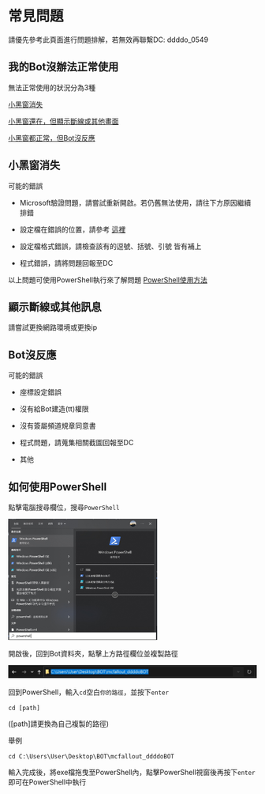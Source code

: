 # 常見問題

請優先參考此頁面進行問題排解，若無效再聯繫DC: ddddo_0549

## 我的Bot沒辦法正常使用

無法正常使用的狀況分為3種

[小黑窗消失](#小黑窗消失)

[小黑窗還在，但顯示斷線或其他畫面](#顯示斷線或其他訊息)

[小黑窗都正常，但Bot沒反應](#Bot沒反應)

## 小黑窗消失

可能的錯誤

- Microsoft驗證問題，請嘗試重新開啟。若仍舊無法使用，請往下方原因繼續排錯

- 設定檔在錯誤的位置，請參考 [這裡](Tutorial_Setting.md#step2)

- 設定檔格式錯誤，請檢查該有的逗號、括號、引號 皆有補上

- 程式錯誤，請將問題回報至DC

以上問題可使用PowerShell執行來了解問題 [PowerShell使用方法](#如何使用powershell)

## 顯示斷線或其他訊息

請嘗試更換網路環境或更換ip

## Bot沒反應

可能的錯誤

- 座標設定錯誤

- 沒有給Bot建造(tt)權限

- 沒有簽屬頻道規章同意書

- 程式問題，請蒐集相關截圖回報至DC

- 其他

## 如何使用PowerShell

點擊電腦搜尋欄位，搜尋`PowerShell`

<img src="https://github.com/ddddo86/mcfallout_ddddoBOT_client/blob/main/docs/pic/powershell_open.jpg"  width="60%" height="30%">

開啟後，回到Bot資料夾，點擊上方路徑欄位並複製路徑

![image](https://github.com/ddddo86/mcfallout_ddddoBOT_client/blob/main/docs/pic/path.jpg)

回到PowerShell，輸入`cd`空白`你的路徑`，並按下`enter`
```fix
cd [path]
```
(\[path]請更換為自己複製的路徑)

舉例
```fix
cd C:\Users\User\Desktop\BOT\mcfallout_ddddoBOT
```

輸入完成後，將exe檔拖曳至PowerShell內，點擊PowerShell視窗後再按下`enter`即可在PowerShell中執行
